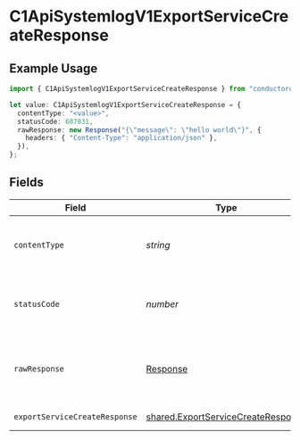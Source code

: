# C1ApiSystemlogV1ExportServiceCreateResponse

## Example Usage

```typescript
import { C1ApiSystemlogV1ExportServiceCreateResponse } from "conductorone-sdk-typescript/sdk/models/operations";

let value: C1ApiSystemlogV1ExportServiceCreateResponse = {
  contentType: "<value>",
  statusCode: 607831,
  rawResponse: new Response("{\"message\": \"hello world\"}", {
    headers: { "Content-Type": "application/json" },
  }),
};
```

## Fields

| Field                                                                                           | Type                                                                                            | Required                                                                                        | Description                                                                                     |
| ----------------------------------------------------------------------------------------------- | ----------------------------------------------------------------------------------------------- | ----------------------------------------------------------------------------------------------- | ----------------------------------------------------------------------------------------------- |
| `contentType`                                                                                   | *string*                                                                                        | :heavy_check_mark:                                                                              | HTTP response content type for this operation                                                   |
| `statusCode`                                                                                    | *number*                                                                                        | :heavy_check_mark:                                                                              | HTTP response status code for this operation                                                    |
| `rawResponse`                                                                                   | [Response](https://developer.mozilla.org/en-US/docs/Web/API/Response)                           | :heavy_check_mark:                                                                              | Raw HTTP response; suitable for custom response parsing                                         |
| `exportServiceCreateResponse`                                                                   | [shared.ExportServiceCreateResponse](../../../sdk/models/shared/exportservicecreateresponse.md) | :heavy_minus_sign:                                                                              | Successful response                                                                             |